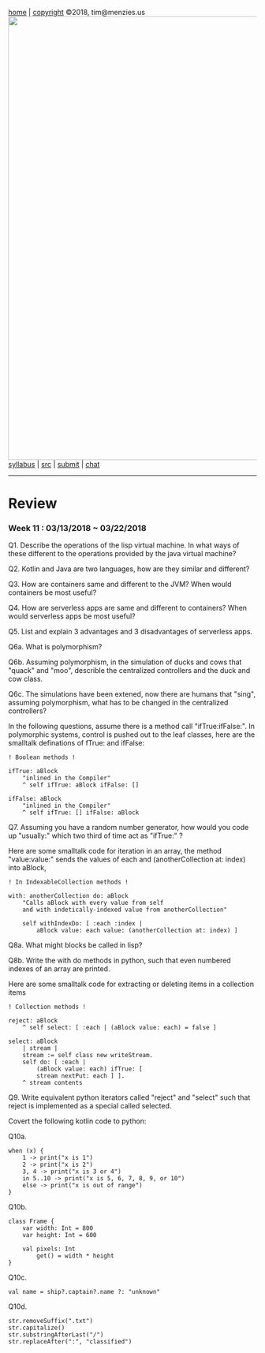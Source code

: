 [home](http://tiny.cc/plm18) |
[copyright](https://github.com/txt/plm18/blob/master/LICENSE.md) &copy;2018, tim&commat;menzies.us
<br>
[<img width=900 src="https://raw.githubusercontent.com/txt/plm18/master/img/banner.png">](http://tiny.cc/plm18)<br>
[syllabus](https://github.com/txt/plm18/blob/master/doc/syllabus.md) |
[src](https://github.com/txt/plm18/tree/master/src) |
[submit](http://tiny.cc/plm18give) |
[chat](https://plm18.slack.com/)


______



# Review

### Week 11 : 03/13/2018 ~ 03/22/2018

Q1. Describe the operations of the lisp virtual machine. In what ways of these different to the operations provided by the java virtual machine?

Q2. Kotlin and Java are two languages, how are they similar and different?

Q3. How are containers same and different to the JVM? When would containers be most useful?

Q4. How are serverless apps are same and different to containers? When would serverless apps be most useful?

Q5. List and explain 3 advantages and 3 disadvantages of serverless apps.

Q6a. What is polymorphism?

Q6b. Assuming polymorphism, in the simulation of ducks and cows that "quack" and "moo", describle the centralized controllers and the duck and cow class. 

Q6c. The simulations have been extened, now there are humans that "sing", assuming polymorphism, what has to be changed in the centralized controllers?

In the following questions, assume there is a method call "ifTrue:ifFalse:". In polymorphic systems, control is pushed out to the leaf classes, here are the smalltalk definations of fTrue: and ifFalse:

	! Boolean methods !

	ifTrue: aBlock
		"inlined in the Compiler"
		^ self ifTrue: aBlock ifFalse: []

	ifFalse: aBlock
		"inlined in the Compiler"
		^ self ifTrue: [] ifFalse: aBlock

Q7. Assuming you have a random number generator, how would you code up "usually:" which two third of time act as "ifTrue:" ?

Here are some smalltalk code for iteration in an array, the method "value:value:" sends the values of each and (anotherCollection at: index) into aBlock,

	! In IndexableCollection methods ! 

	with: anotherCollection do: aBlock
		"Calls aBlock with every value from self
		and with indetically-indexed value from anotherCollection"

		self withIndexDo: [ :each :index |
			aBlock value: each value: (anotherCollection at: index) ]

Q8a. What might blocks be called in lisp?

Q8b. Write the with do methods in python, such that even numbered indexes of an array are printed.

Here are some smalltalk code for extracting or deleting items in a collection items

	! Collection methods !

	reject: aBlock
		^ self select: [ :each | (aBlock value: each) = false ]

	select: aBlock
		| stream |
		stream := self class new writeStream.
		self do: [ :each |
			(aBlock value: each) ifTrue: [
			stream nextPut: each ] ].
		^ stream contents

Q9. Write equivalent python iterators called "reject" and "select" such that reject is implemented as a special called selected. 

Covert the following kotlin code to python:

Q10a.

	when (x) {
    	1 -> print("x is 1")
    	2 -> print("x is 2")
    	3, 4 -> print("x is 3 or 4")
    	in 5..10 -> print("x is 5, 6, 7, 8, 9, or 10")
    	else -> print("x is out of range")
	}

Q10b.

	class Frame {
    	var width: Int = 800
    	var height: Int = 600

    	val pixels: Int
        	get() = width * height
	}

Q10c.

	val name = ship?.captain?.name ?: "unknown"

Q10d.

	str.removeSuffix(".txt")
	str.capitalize()
	str.substringAfterLast("/")
	str.replaceAfter(":", "classified")
